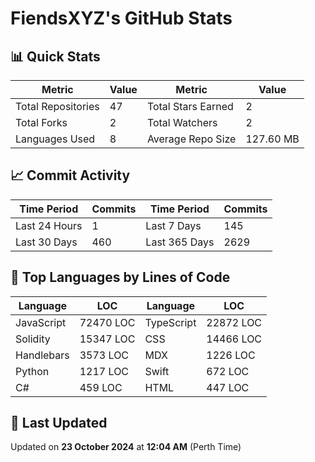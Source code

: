 # FiendsXYZ's GitHub Stats

## 📊 Quick Stats

| Metric               | Value       | Metric               | Value       |
|----------------------|-------------|----------------------|-------------|
| Total Repositories   | 47 | Total Stars Earned   | 2 |
| Total Forks          | 2 | Total Watchers       | 2 |
| Languages Used       | 8 | Average Repo Size    | 127.60 MB |

## 📈 Commit Activity

| Time Period      | Commits      | Time Period      | Commits      |
|------------------|--------------|------------------|--------------|
| Last 24 Hours    | 1 | Last 7 Days      | 145 |
| Last 30 Days     | 460 | Last 365 Days    | 2629 |

## 📝 Top Languages by Lines of Code

| Language       | LOC        | Language       | LOC        |
|----------------|------------|----------------|------------|
| JavaScript       | 72470 LOC  | TypeScript       | 22872 LOC  |
| Solidity       | 15347 LOC  | CSS       | 14466 LOC  |
| Handlebars       | 3573 LOC  | MDX       | 1226 LOC  |
| Python       | 1217 LOC  | Swift       | 672 LOC  |
| C#       | 459 LOC  | HTML       | 447 LOC  |

## 📅 Last Updated

Updated on **23 October 2024** at **12:04 AM** (Perth Time)
